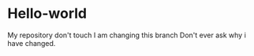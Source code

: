 # Hello-world
My repository don't touch I am changing this branch
Don't ever ask why i have changed.
